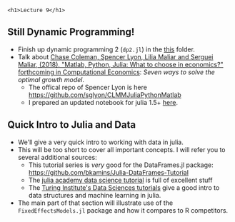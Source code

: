
~~~
<h1>Lecture 9</h1>
~~~

## Still Dynamic Programming!

* Finish up dynamic programming 2 (`dp2.jl`) in the [this](https://github.com/floswald/NumericalMethods/tree/master/lecture_notebooks/week7) folder.
* Talk about [Chase Coleman, Spencer Lyon, Lilia Maliar and Serguei Maliar, (2018). "Matlab, Python, Julia: What to choose in economics?" forthcoming in Computational Economics](https://web.stanford.edu/~maliars/Files/CEPR-DP13210.pdf): *Seven ways to solve the optimal growth model*. 
    * The offical repo of Spencer Lyon is here https://github.com/sglyon/CLMMJuliaPythonMatlab
    * I prepared an updated notebook for julia 1.5+ [here](https://github.com/floswald/NumericalMethods/tree/master/lecture_notebooks/week8/).


## Quick Intro to Julia and Data

* We'll give a very quick intro to working with data in julia. 
* This will be too short to cover all important concepts. I will refer you to several additional sources:
    * This tutorial series is _very_ good for the DataFrames.jl package: https://github.com/bkamins/Julia-DataFrames-Tutorial
    * The [julia academy data science tutorial](https://github.com/JuliaAcademy/DataScience) is full of excellent stuff
    * The [Turing Institute's Data Sciences tutorials](https://alan-turing-institute.github.io/DataScienceTutorials.jl/) give a good intro to data structures and machine learning in julia.
* The main part of that section will illustrate use of the `FixedEffectsModels.jl` package and how it compares to R competitors.

